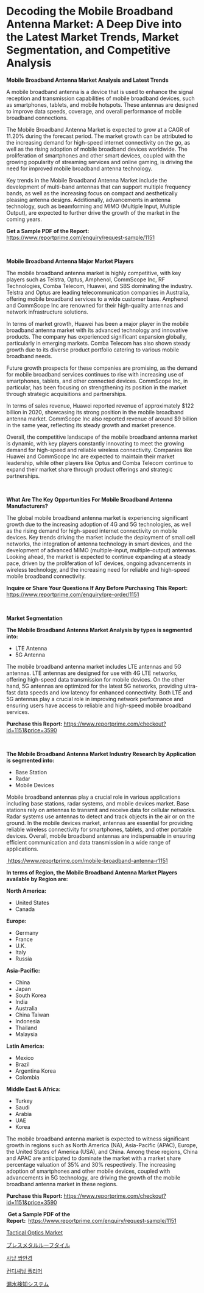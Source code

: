 <p><h1>Decoding the Mobile Broadband Antenna Market: A Deep Dive into the Latest Market Trends, Market Segmentation, and Competitive Analysis</h1></p><p><strong>Mobile Broadband Antenna Market Analysis and Latest Trends</strong></p>
<p><p>A mobile broadband antenna is a device that is used to enhance the signal reception and transmission capabilities of mobile broadband devices, such as smartphones, tablets, and mobile hotspots. These antennas are designed to improve data speeds, coverage, and overall performance of mobile broadband connections.</p><p>The Mobile Broadband Antenna Market is expected to grow at a CAGR of 11.20% during the forecast period. The market growth can be attributed to the increasing demand for high-speed internet connectivity on the go, as well as the rising adoption of mobile broadband devices worldwide. The proliferation of smartphones and other smart devices, coupled with the growing popularity of streaming services and online gaming, is driving the need for improved mobile broadband antenna technology.</p><p>Key trends in the Mobile Broadband Antenna Market include the development of multi-band antennas that can support multiple frequency bands, as well as the increasing focus on compact and aesthetically pleasing antenna designs. Additionally, advancements in antenna technology, such as beamforming and MIMO (Multiple Input, Multiple Output), are expected to further drive the growth of the market in the coming years.</p></p>
<p><strong>Get a Sample PDF of the Report:&nbsp;</strong> <a href="https://www.reportprime.com/enquiry/request-sample/1151">https://www.reportprime.com/enquiry/request-sample/1151</a></p>
<p>&nbsp;</p>
<p><strong>Mobile Broadband Antenna Major Market Players</strong></p>
<p><p>The mobile broadband antenna market is highly competitive, with key players such as Telstra, Optus, Amphenol, CommScope Inc, RF Technologies, Comba Telecom, Huawei, and SBS dominating the industry. Telstra and Optus are leading telecommunication companies in Australia, offering mobile broadband services to a wide customer base. Amphenol and CommScope Inc are renowned for their high-quality antennas and network infrastructure solutions.</p><p>In terms of market growth, Huawei has been a major player in the mobile broadband antenna market with its advanced technology and innovative products. The company has experienced significant expansion globally, particularly in emerging markets. Comba Telecom has also shown steady growth due to its diverse product portfolio catering to various mobile broadband needs.</p><p>Future growth prospects for these companies are promising, as the demand for mobile broadband services continues to rise with increasing use of smartphones, tablets, and other connected devices. CommScope Inc, in particular, has been focusing on strengthening its position in the market through strategic acquisitions and partnerships.</p><p>In terms of sales revenue, Huawei reported revenue of approximately $122 billion in 2020, showcasing its strong position in the mobile broadband antenna market. CommScope Inc also reported revenue of around $9 billion in the same year, reflecting its steady growth and market presence.</p><p>Overall, the competitive landscape of the mobile broadband antenna market is dynamic, with key players constantly innovating to meet the growing demand for high-speed and reliable wireless connectivity. Companies like Huawei and CommScope Inc are expected to maintain their market leadership, while other players like Optus and Comba Telecom continue to expand their market share through product offerings and strategic partnerships.</p></p>
<p>&nbsp;</p>
<p><strong>What Are The Key Opportunities For Mobile Broadband Antenna Manufacturers?</strong></p>
<p><p>The global mobile broadband antenna market is experiencing significant growth due to the increasing adoption of 4G and 5G technologies, as well as the rising demand for high-speed internet connectivity on mobile devices. Key trends driving the market include the deployment of small cell networks, the integration of antenna technology in smart devices, and the development of advanced MIMO (multiple-input, multiple-output) antennas. Looking ahead, the market is expected to continue expanding at a steady pace, driven by the proliferation of IoT devices, ongoing advancements in wireless technology, and the increasing need for reliable and high-speed mobile broadband connectivity.</p></p>
<p><strong>Inquire or Share Your Questions If Any Before Purchasing This Report:</strong> <a href="https://www.reportprime.com/enquiry/pre-order/1151">https://www.reportprime.com/enquiry/pre-order/1151</a></p>
<p>&nbsp;</p>
<p><strong>Market Segmentation</strong></p>
<p><strong>The Mobile Broadband Antenna Market Analysis by types is segmented into:</strong></p>
<p><ul><li>LTE Antenna</li><li>5G Antenna</li></ul></p>
<p><p>The mobile broadband antenna market includes LTE antennas and 5G antennas. LTE antennas are designed for use with 4G LTE networks, offering high-speed data transmission for mobile devices. On the other hand, 5G antennas are optimized for the latest 5G networks, providing ultra-fast data speeds and low latency for enhanced connectivity. Both LTE and 5G antennas play a crucial role in improving network performance and ensuring users have access to reliable and high-speed mobile broadband services.</p></p>
<p><strong>Purchase this Report:&nbsp;</strong><a href="https://www.reportprime.com/checkout?id=1151&price=3590">https://www.reportprime.com/checkout?id=1151&price=3590</a></p>
<p>&nbsp;</p>
<p><strong>The Mobile Broadband Antenna Market Industry Research by Application is segmented into:</strong></p>
<p><ul><li>Base Station</li><li>Radar</li><li>Mobile Devices</li></ul></p>
<p><p>Mobile broadband antennas play a crucial role in various applications including base stations, radar systems, and mobile devices market. Base stations rely on antennas to transmit and receive data for cellular networks. Radar systems use antennas to detect and track objects in the air or on the ground. In the mobile devices market, antennas are essential for providing reliable wireless connectivity for smartphones, tablets, and other portable devices. Overall, mobile broadband antennas are indispensable in ensuring efficient communication and data transmission in a wide range of applications.</p></p>
<p><a href="https://www.reportprime.com/mobile-broadband-antenna-r1151">&nbsp;https://www.reportprime.com/mobile-broadband-antenna-r1151</a></p>
<p><strong>In terms of Region, the Mobile Broadband Antenna Market Players available by Region are:</strong></p>
<p>
    <p> <strong> North America: </strong>
        <ul>
            <li>United States</li>
            <li>Canada</li>
        </ul>
        </p> 
    <p> <strong> Europe: </strong>
        <ul>
            <li>Germany</li>
            <li>France</li>
            <li>U.K.</li>
            <li>Italy</li>
            <li>Russia</li>
        </ul>
        </p> 
    <p> <strong> Asia-Pacific: </strong>
        <ul>
            <li>China</li>
            <li>Japan</li>
            <li>South Korea</li>
            <li>India</li>
            <li>Australia</li>
            <li>China Taiwan</li>
            <li>Indonesia</li>
            <li>Thailand</li>
            <li>Malaysia</li>
        </ul>
        </p> 
    <p> <strong> Latin America: </strong>
        <ul>
            <li>Mexico</li>
            <li>Brazil</li>
            <li>Argentina Korea</li>
            <li>Colombia</li>
        </ul>
        </p> 
    <p> <strong> Middle East & Africa: </strong>
        <ul>
            <li>Turkey</li>
            <li>Saudi</li>
            <li>Arabia</li>
            <li>UAE</li>
            <li>Korea</li>
        </ul>
    </p>
    </p>
<p><p>The mobile broadband antenna market is expected to witness significant growth in regions such as North America (NA), Asia-Pacific (APAC), Europe, the United States of America (USA), and China. Among these regions, China and APAC are anticipated to dominate the market with a market share percentage valuation of 35% and 30% respectively. The increasing adoption of smartphones and other mobile devices, coupled with advancements in 5G technology, are driving the growth of the mobile broadband antenna market in these regions.</p></p>
<p><strong>Purchase this Report: </strong><a href="https://www.reportprime.com/checkout?id=1151&price=3590">https://www.reportprime.com/checkout?id=1151&price=3590</a></p>
<p>&nbsp;<strong>Get a Sample PDF of the Report:&nbsp;&nbsp;</strong><a href="https://www.reportprime.com/enquiry/request-sample/1151">https://www.reportprime.com/enquiry/request-sample/1151</a></p>
<p><strong></strong></p>
<p><p><a href="https://github.com/joannagoyvaerts/Market-Research-Report-List-2/blob/main/tactical-optics-market.md">Tactical Optics Market</a></p><p><a href="https://github.com/andym141978/Market-Research-Report-List-1/blob/main/263057270923.md">プレスメタルルーフタイル</a></p><p><a href="https://github.com/rick7624/Market-Research-Report-List-1/blob/main/227079868419.md">사냥 쌍안경</a></p><p><a href="https://github.com/GabrielBlanda5656/Market-Research-Report-List-1/blob/main/194458968418.md">컨디셔닝 폴리머</a></p><p><a href="https://github.com/EstelWisozk1/Market-Research-Report-List-1/blob/main/781184170922.md">漏水検知システム</a></p></p>